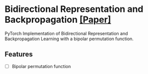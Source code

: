 # Bidirectional Representation and Backpropagation [[Paper]](https://worldcomp-proceedings.com/proc/p2016/ABD6039.pdf)

PyTorch Implementation of  Bidirectional Representation and Backpropagation Learning with a bipolar permutation function.

## Features

- [ ] Bipolar permutation function
